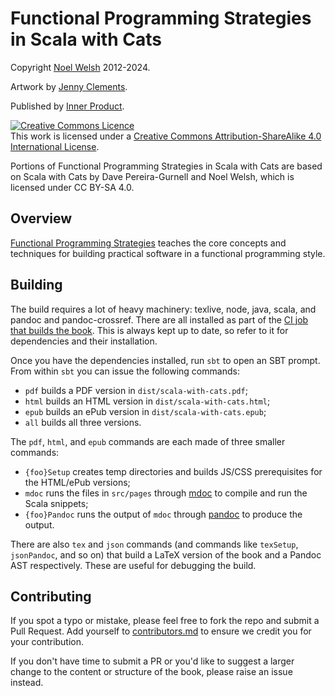 # Functional Programming Strategies in Scala with Cats

Copyright [Noel Welsh](http://twitter.com/noelwelsh) 2012-2024.

Artwork by [Jenny Clements](http://patreon.com/miasandelle).

Published by [Inner Product](https://inner-product.com/).

<a rel="license" href="http://creativecommons.org/licenses/by-sa/4.0/"><img alt="Creative Commons Licence" style="border-width:0" src="https://i.creativecommons.org/l/by-sa/4.0/88x31.png" /></a><br />This work is licensed under a <a rel="license" href="http://creativecommons.org/licenses/by-sa/4.0/">Creative Commons Attribution-ShareAlike 4.0 International License</a>.

Portions of Functional Programming Strategies in Scala with Cats are based on Scala with Cats by Dave Pereira-Gurnell and Noel Welsh, which is licensed under CC BY-SA 4.0.


## Overview

[Functional Programming Strategies][website] teaches the core concepts and techniques for building practical software in a functional programming style.


## Building

The build requires a lot of heavy machinery:
texlive, node, java, scala, and pandoc and pandoc-crossref.
There are all installed as part of the 
[CI job that builds the book](https://github.com/scalawithcats/scala-with-cats/blob/develop/.github/workflows/publish.yml).
This is always kept up to date, so refer to it for dependencies and their installation.

Once you have the dependencies installed, run `sbt` to open an SBT prompt.
From within `sbt` you can issue the following commands:

- `pdf` builds a PDF version in `dist/scala-with-cats.pdf`;
- `html` builds an HTML version in `dist/scala-with-cats.html`;
- `epub` builds an ePub version in `dist/scala-with-cats.epub`;
- `all` builds all three versions.

The `pdf`, `html`, and `epub` commands are each made of three smaller commands:

- `{foo}Setup` creates temp directories and builds JS/CSS prerequisites for the HTML/ePub versions;
- `mdoc` runs the files in `src/pages` through [mdoc](https://scalameta.org/mdoc/) to compile and run the Scala snippets;
- `{foo}Pandoc` runs the output of `mdoc` through [pandoc](https://pandoc.org/) to produce the output.

There are also `tex` and `json` commands
(and commands like `texSetup`, `jsonPandoc`, and so on)
that build a LaTeX version of the book and a Pandoc AST respectively.
These are useful for debugging the build.


## Contributing

If you spot a typo or mistake,
please feel free to fork the repo and submit a Pull Request.
Add yourself to [contributors.md](src/pages/preface/contributors.md)
to ensure we credit you for your contribution.

If you don't have time to submit a PR
or you'd like to suggest a larger change
to the content or structure of the book,
please raise an issue instead.

[website]: https://scalawithcats.com/

